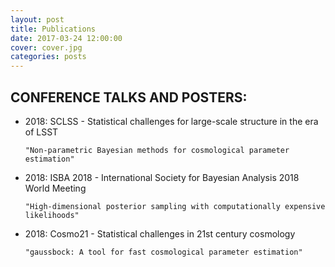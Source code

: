 ```yaml
---
layout: post
title: Publications
date: 2017-03-24 12:00:00
cover: cover.jpg
categories: posts
---
```


## CONFERENCE TALKS AND POSTERS:

* 2018: SCLSS - Statistical challenges for large-scale structure in the era of LSST

      "Non-parametric Bayesian methods for cosmological parameter estimation"
      
* 2018: ISBA 2018 - International Society for Bayesian Analysis 2018 World Meeting

      "High-dimensional posterior sampling with computationally expensive likelihoods"
      
* 2018: Cosmo21 - Statistical challenges in 21st century cosmology

      "gaussbock: A tool for fast cosmological parameter estimation"
